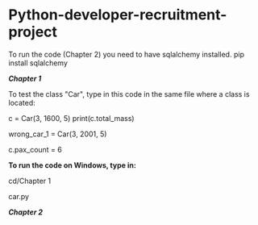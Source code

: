 # Python-developer-recruitment-project

To run the code (Chapter 2) you need to have sqlalchemy installed.
pip install sqlalchemy

***Chapter 1***

To test the class "Car", type in this code in the same file where a class is located:

c = Car(3, 1600, 5)
print(c.total_mass)

wrong_car_1 = Car(3, 2001, 5)

c.pax_count = 6

**To run the code on Windows, type in:**

cd/Chapter 1

car.py

***Chapter 2***



